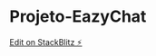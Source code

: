 # Projeto-EazyChat

[Edit on StackBlitz ⚡️](https://stackblitz.com/edit/ionic-5-angular-10-start-template-u46ybj)